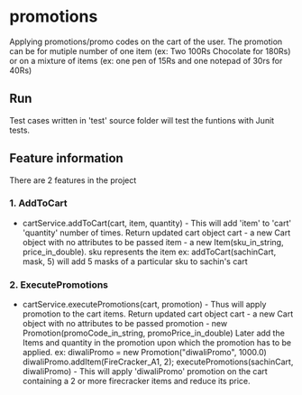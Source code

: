 # promotions
Applying promotions/promo codes on the cart of the user.
The promotion can be for mutiple number of one item (ex: Two 100Rs Chocolate for 180Rs) or on a mixture of items (ex: one pen of 15Rs and one notepad of 30rs for 40Rs)

## Run
Test cases written in 'test' source folder will test the funtions with Junit tests.

## Feature information
There are 2 features in the project
### 1. AddToCart
* cartService.addToCart(cart, item, quantity) - This will add 'item' to 'cart' 'quantity' number of times. Return updated cart object
  cart - a new Cart object with no attributes to be passed
  item - a new Item(sku_in_string, price_in_double). sku represents the item
  ex: addToCart(sachinCart, mask, 5) will add 5 masks of a particular sku to sachin's cart

### 2. ExecutePromotions
* cartService.executePromotions(cart, promotion) - Thus will apply promotion to the cart items. Return updated cart object
  cart - a new Cart object with no attributes to be passed
  promotion - new Promotion(promoCode_in_string, promoPrice_in_double)
              Later add the Items and quantity in the promotion upon which the promotion has to be applied.
  ex: diwaliPromo = new Promotion("diwaliPromo", 1000.0)
      diwaliPromo.addItem(FireCracker_A1, 2);
  executePromotions(sachinCart, diwaliPromo) - This will apply 'diwaliPromo' promotion on the cart containing a 2 or more firecracker items and reduce its price.
